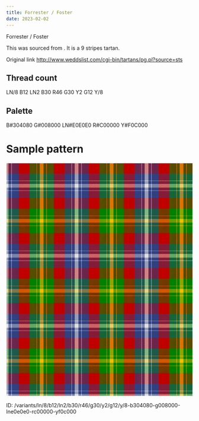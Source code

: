 ```yaml
---
title: Forrester / Foster
date: 2023-02-02
---
```

Forrester / Foster

This was sourced from <no value>.  It is a 9 stripes tartan.

Original link http://www.weddslist.com/cgi-bin/tartans/pg.pl?source=sts

## Thread count
LN/8 B12 LN2 B30 R46 G30 Y2 G12 Y/8

## Palette
B#304080 G#008000 LN#E0E0E0 R#C00000 Y#F0C000

# Sample pattern

![Tartan detail](tartan.png "LN/8 B12 LN2 B30 R46 G30 Y2 G12 Y/8 tartan")

ID: /variants/ln/8/b12/ln2/b30/r46/g30/y2/g12/y/8-b304080-g008000-lne0e0e0-rc00000-yf0c000